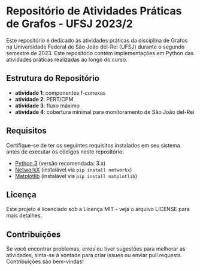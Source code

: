 # Repositório de Atividades Práticas de Grafos - UFSJ 2023/2

Este repositório é dedicado às atividades práticas da disciplina de Grafos na Universidade Federal de São João del-Rei (UFSJ) durante o segundo semestre de 2023. Este repositório contém implementações em Python das atividades práticas realizadas ao longo do curso.

## Estrutura do Repositório

- **atividade 1**: componentes f-conexas
- **atividade 2**: PERT/CPM
- **atividade 3**: fluxo máximo
- **atividade 4**: cobertura minimal para monitoramento de São João del-Rei

## Requisitos

Certifique-se de ter os seguintes requisitos instalados em seu sistema antes de executar os códigos neste repositório:

- [Python 3](https://www.python.org/downloads/) (versão recomendada: 3.x)
- [NetworkX](https://networkx.github.io/) (instalável via `pip install networkx`)
- [Matplotlib](https://matplotlib.org/) (instalável via `pip install matplotlib`)


## Licença

Este projeto é licenciado sob a Licença MIT - veja o arquivo LICENSE para mais detalhes.



## Contribuições 

Se você encontrar problemas, erros ou tiver sugestões para melhorar as atividades, sinta-se à vontade para criar issues ou enviar pull requests. Contribuições são bem-vindas!
